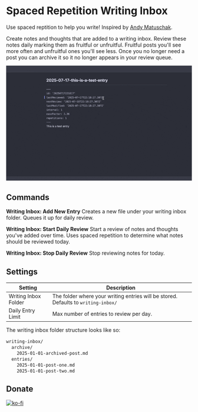 # Spaced Repetition Writing Inbox

Use spaced reptition to help you write! Inspired by [Andy Matuschak](https://notes.andymatuschak.org/zSK4LyrCbG9zDrdCWmcovUW).

Create notes and thoughts that are added to a writing inbox. Review these notes daily marking them as fruitful or unfruitful. Fruitful posts you'll see more often and unfruitful ones you'll see less.
Once you no longer need a post you can archive it so it no longer appears in your review queue.

![Demo of writing inbox - creating a note then starting a daily review, showing how to mark a note as fruitful](./images/writing-inbox-demo.gif)

## Commands
**Writing Inbox: Add New Entry**
Creates a new file under your writing inbox folder. Queues it up for daily review.

**Writing Inbox: Start Daily Review**
Start a review of notes and thoughts you've added over time. Uses spaced repetition to determine what notes should be reviewed today.

**Writing Inbox: Stop Daily Review**
Stop reviewing notes for today.

## Settings
| Setting | Description |
| ------- | ----------- |
| Writing Inbox Folder | The folder where your writing entries will be stored. Defaults to `writing-inbox/` |
| Daily Entry Limit | Max number of entries to review per day.|

The writing inbox folder structure looks like so:

```
writing-inbox/
  archive/
    2025-01-01-archived-post.md
  entries/
    2025-01-01-post-one.md
    2025-01-01-post-two.md
```

## Donate
[![ko-fi](https://ko-fi.com/img/githubbutton_sm.svg)](https://ko-fi.com/V7V51ID74I)
